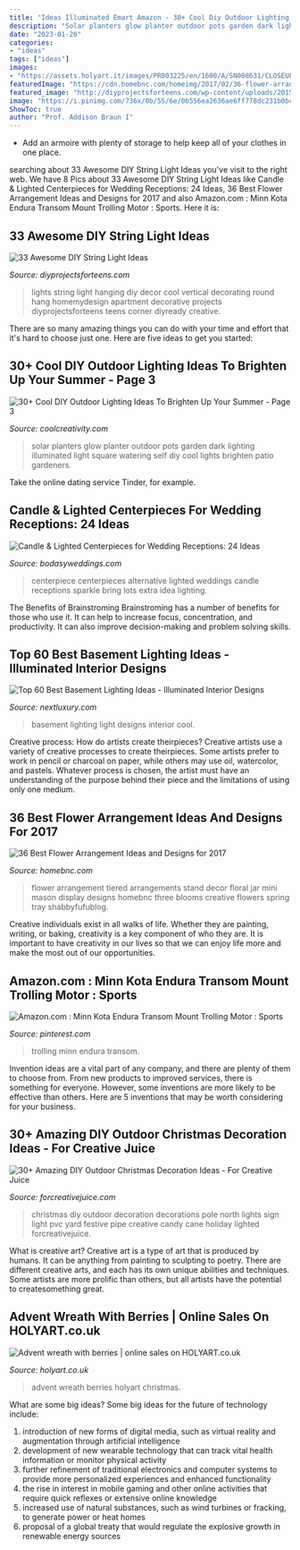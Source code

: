 ```yaml
---
title: "Ideas Illuminated Emart Amazon - 30+ Cool Diy Outdoor Lighting Ideas To Brighten Up Your Summer"
description: "Solar planters glow planter outdoor pots garden dark lighting illuminated light square watering self diy cool lights brighten patio gardeners"
date: "2023-01-20"
categories:
- "ideas"
tags: ["ideas"]
images:
- "https://assets.holyart.it/images/PR003225/en/1600/A/SN008631/CLOSEUP03/h-5a7b5c06/advent-wreath-with-berries.jpg"
featuredImage: "https://cdn.homebnc.com/homeimg/2017/02/36-flower-arrangement-ideas-homebnc.jpg"
featured_image: "http://diyprojectsforteens.com/wp-content/uploads/2015/09/year-round-string-light-room-decor-19.jpg"
image: "https://i.pinimg.com/736x/0b/55/6e/0b556ea2636ae6ff778dc231b0bc23fd.jpg"
ShowToc: true
author: "Prof. Addison Braun I"
---
```



- Add an armoire with plenty of storage to help keep all of your clothes in one place.

	

		
searching about 33 Awesome DIY String Light Ideas you've visit to the right web. We have 8 Pics about 33 Awesome DIY String Light Ideas like Candle &amp; Lighted Centerpieces for Wedding Receptions: 24 Ideas, 36 Best Flower Arrangement Ideas and Designs for 2017 and also Amazon.com : Minn Kota Endura Transom Mount Trolling Motor : Sports. Here it is:
		
    
## 33 Awesome DIY String Light Ideas

<img loading=lazy src="http://diyprojectsforteens.com/wp-content/uploads/2015/09/year-round-string-light-room-decor-19.jpg" onerror="this.onerror=null;this.src='https://tse3.mm.bing.net/th?id=OIP.jXWeLMpe_5t2DlhbiPL2hwHaLL&amp;pid=15.1';" alt="33 Awesome DIY String Light Ideas">

_Source: diyprojectsforteens.com_

>lights string light hanging diy decor cool vertical decorating round hang homemydesign apartment decorative projects diyprojectsforteens teens corner diyready creative. 

	

There are so many amazing things you can do with your time and effort that it's hard to choose just one. Here are five ideas to get you started: 

    
## 30+ Cool DIY Outdoor Lighting Ideas To Brighten Up Your Summer - Page 3

<img loading=lazy src="http://coolcreativity.com/wp-content/uploads/2016/07/Glow-In-The-Dark-Painted-Planters.jpg" onerror="this.onerror=null;this.src='https://tse4.mm.bing.net/th?id=OIP.s0zCvrLfEuzbVwg8fWZI0wHaLG&amp;pid=15.1';" alt="30+ Cool DIY Outdoor Lighting Ideas To Brighten Up Your Summer - Page 3">

_Source: coolcreativity.com_

>solar planters glow planter outdoor pots garden dark lighting illuminated light square watering self diy cool lights brighten patio gardeners. 

	

Take the online dating service Tinder, for example.

    
## Candle &amp; Lighted Centerpieces For Wedding Receptions: 24 Ideas

<img loading=lazy src="https://bodasyweddings.com/wp-content/uploads/2017/05/alternative-wedding-centerpiece.jpg" onerror="this.onerror=null;this.src='https://tse2.mm.bing.net/th?id=OIP.AW5EeWodwHnHKiZk4yVDQwHaKK&amp;pid=15.1';" alt="Candle &amp; Lighted Centerpieces for Wedding Receptions: 24 Ideas">

_Source: bodasyweddings.com_

>centerpiece centerpieces alternative lighted weddings candle receptions sparkle bring lots extra idea lighting. 

	

The Benefits of Brainstroming
Brainstroming has a number of benefits for those who use it. It can help to increase focus, concentration, and productivity. It can also improve decision-making and problem solving skills.

    
## Top 60 Best Basement Lighting Ideas - Illuminated Interior Designs

<img loading=lazy src="http://nextluxury.com/wp-content/uploads/basement-lighting-ideas-1.jpg" onerror="this.onerror=null;this.src='https://tse3.mm.bing.net/th?id=OIP.AIOiQdHvGczkFN4FoLnQ4QHaE8&amp;pid=15.1';" alt="Top 60 Best Basement Lighting Ideas - Illuminated Interior Designs">

_Source: nextluxury.com_

>basement lighting light designs interior cool. 

	

Creative process: How do artists create theirpieces?
Creative artists use a variety of creative processes to create theirpieces. Some artists prefer to work in pencil or charcoal on paper, while others may use oil, watercolor, and pastels. Whatever process is chosen, the artist must have an understanding of the purpose behind their piece and the limitations of using only one medium.

    
## 36 Best Flower Arrangement Ideas And Designs For 2017

<img loading=lazy src="https://cdn.homebnc.com/homeimg/2017/02/36-flower-arrangement-ideas-homebnc.jpg" onerror="this.onerror=null;this.src='https://tse4.mm.bing.net/th?id=OIP.4P0JK0RSJNVodGHhLPqUvwHaLH&amp;pid=15.1';" alt="36 Best Flower Arrangement Ideas and Designs for 2017">

_Source: homebnc.com_

>flower arrangement tiered arrangements stand decor floral jar mini mason display designs homebnc three blooms creative flowers spring tray shabbyfufublog. 

	

Creative individuals exist in all walks of life. Whether they are painting, writing, or baking, creativity is a key component of who they are. It is important to have creativity in our lives so that we can enjoy life more and make the most out of our opportunities.

    
## Amazon.com : Minn Kota Endura Transom Mount Trolling Motor : Sports

<img loading=lazy src="https://i.pinimg.com/736x/0b/55/6e/0b556ea2636ae6ff778dc231b0bc23fd.jpg" onerror="this.onerror=null;this.src='https://tse1.mm.bing.net/th?id=OIP.jTeMrKEVYhjvRNtqbDMYIgAAAA&amp;pid=15.1';" alt="Amazon.com : Minn Kota Endura Transom Mount Trolling Motor : Sports">

_Source: pinterest.com_

>trolling minn endura transom. 

	

Invention ideas are a vital part of any company, and there are plenty of them to choose from. From new products to improved services, there is something for everyone. However, some inventions are more likely to be effective than others. Here are 5 inventions that may be worth considering for your business.

    
## 30+ Amazing DIY Outdoor Christmas Decoration Ideas - For Creative Juice

<img loading=lazy src="https://i0.wp.com/forcreativejuice.com/wp-content/uploads/2017/09/diy-outdoor-christmas-decoration-ideas/13-outdoor-christmas-decoration-ideas.jpg?w=600&amp;ssl=1" onerror="this.onerror=null;this.src='https://tse4.mm.bing.net/th?id=OIP.w78Y3y5bUubjt3ZAIJYWlQHaTz&amp;pid=15.1';" alt="30+ Amazing DIY Outdoor Christmas Decoration Ideas - For Creative Juice">

_Source: forcreativejuice.com_

>christmas diy outdoor decoration decorations pole north lights sign light pvc yard festive pipe creative candy cane holiday lighted forcreativejuice. 

	

What is creative art?
Creative art is a type of art that is produced by humans. It can be anything from painting to sculpting to poetry. There are different creative arts, and each has its own unique abilities and techniques. Some artists are more prolific than others, but all artists have the potential to createsomething great.

    
## Advent Wreath With Berries | Online Sales On HOLYART.co.uk

<img loading=lazy src="https://assets.holyart.it/images/PR003225/en/1600/A/SN008631/CLOSEUP03/h-5a7b5c06/advent-wreath-with-berries.jpg" onerror="this.onerror=null;this.src='https://tse1.mm.bing.net/th?id=OIP.nis4Tb1dnVGtWfBaY8FBSgHaHa&amp;pid=15.1';" alt="Advent wreath with berries | online sales on HOLYART.co.uk">

_Source: holyart.co.uk_

>advent wreath berries holyart christmas. 

	

What are some big ideas?
Some big ideas for the future of technology include: 
1) introduction of new forms of digital media, such as virtual reality and augmentation through artificial intelligence 
2) development of new wearable technology that can track vital health information or monitor physical activity 
3) further refinement of traditional electronics and computer systems to provide more personalized experiences and enhanced functionality 
4) the rise in interest in mobile gaming and other online activities that require quick reflexes or extensive online knowledge 
5) increased use of natural substances, such as wind turbines or fracking, to generate power or heat homes 
6) proposal of a global treaty that would regulate the explosive growth in renewable energy sources

